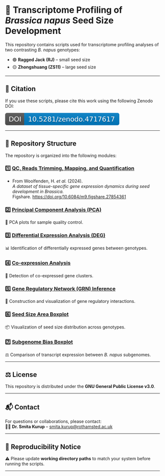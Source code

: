 # 🌱 Transcriptome Profiling of *Brassica napus* Seed Size Development  

This repository contains scripts used for transcriptome profiling analyses of two contrasting *B. napus* genotypes:  
- 🟢 **Ragged Jack (RJ)** – small seed size  
- 🟡 **Zhongshuang (ZS11)** – large seed size  

---

## 📖 Citation  

If you use these scripts, please cite this work using the following Zenodo DOI:  

[![DOI](https://github.com/Yedomon/Yedomon-Genome_Assembly_Fusarium_oxysporum_f.sp._sesami/blob/main/zenodo.4717617.svg)](https://zenodo.org/badge/latestdoi/322282589)  

---

## 📂 Repository Structure  

The repository is organized into the following modules:  

### 1️⃣ [QC, Reads Trimming, Mapping, and Quantification](https://github.com/Yedomon/bravo_project/tree/main/01.ReadsQC_Trimming_Mapping_and_Counting)  
- From Woolfenden, H. *et al.* (2024).  
  *A dataset of tissue-specific gene expression dynamics during seed development in Brassica.*  
  Figshare. https://doi.org/10.6084/m9.figshare.27854361  

### 2️⃣ [Principal Component Analysis (PCA)](https://github.com/Yedomon/bravo_project/tree/main/02.PCA_QC)  
🧩 PCA plots for sample quality control.  

### 3️⃣ [Differential Expression Analysis (DEG)](https://github.com/Yedomon/bravo_project/tree/main/03.DEG)  
📊 Identification of differentially expressed genes between genotypes.  

### 4️⃣ [Co-expression Analysis](https://github.com/Yedomon/bravo_project/tree/main/04.Co_expression_analysis)  
🤝 Detection of co-expressed gene clusters.  

### 5️⃣ [Gene Regulatory Network (GRN) Inference](https://github.com/Yedomon/bravo_project/tree/main/05.GRN_inference)  
🧠 Construction and visualization of gene regulatory interactions.  

### 6️⃣ [Seed Size Area Boxplot](https://github.com/Yedomon/bravo_project/tree/main/06.Seed_area_boxplot)  
📦 Visualization of seed size distribution across genotypes.  

### 7️⃣ [Subgenome Bias Boxplot](https://github.com/Yedomon/bravo_project/tree/main/07.Subgenome_bias_boxplot)  
⚖️ Comparison of transcript expression between *B. napus* subgenomes.  

---

## ⚖️ License  
This repository is distributed under the **GNU General Public License v3.0**.  

---

## 📬 Contact  
For questions or collaborations, please contact:  
👩‍🔬 **Dr. Smita Kurup** – [smita.kurup@rothamsted.ac.uk](mailto:smita.kurup@rothamsted.ac.uk)  

---

## 🔄 Reproducibility Notice  
⚠️ Please update **working directory paths** to match your system before running the scripts.  

---
